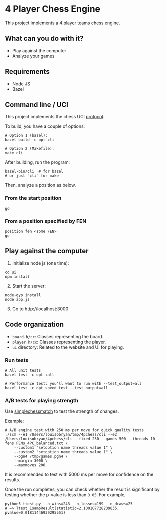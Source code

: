 # 4 Player Chess Engine

This project implements a [4 player](https://www.chess.com/terms/4-player-chess)
teams chess engine.

## What can you do with it?

*  Play against the computer
*  Analyze your games

## Requirements

*  Node JS
*  Bazel

## Command line / UCI

This project implements the chess UCI [protocol](https://gist.github.com/DOBRO/2592c6dad754ba67e6dcaec8c90165bf).

To build, you have a couple of options:
```
# Option 1 (bazel):
bazel build -c opt cli

# Option 2 (Makefile):
make cli
```

After building, run the program:
```
bazel-bin/cli  # for bazel
# or just `cli` for make
```

Then, analyze a position as below.

### From the start position

```
go
```

### From a position specified by FEN

```
position fen <some FEN>
go
```

## Play against the computer

1. Initialize node js (one time):

```
cd ui
npm install
```

2. Start the server:

```
node-gyp install
node app.js
```

3. Go to http://localhost:3000

## Code organization

*  `board.h/cc`: Classes representing the board.
*  `player.h/cc`: Classes representing the player.
*  `ui` directory: Related to the website and UI for playing.

### Run tests

```
# All unit tests
bazel test -c opt :all

# Performance test: you'll want to run with --test_output=all
bazel test -c opt speed_test --test_output=all
```

### A/B tests for playing strength

Use [simplechessmatch](https://github.com/tonyjh/simplechessmatch) to test
the strength of changes.

Example:

```
# A/B engine test with 250 ms per move for quick quality tests
./scm --e1 /Users/louisobryan/tmp/4pchess/cli --e2 /Users/louisobryan/4pchess/cli --fixed 250 --games 500 --threads 10 --fens FENs_4PC_balanced.txt \
    --custom1 "setoption name threads value 1" \
    --custom2 "setoption name threads value 1" \
    --pgn4 /tmp/games.pgn4 \
    --margin 3000 \
    --maxmoves 200
```

It is recommended to test with 5000 ms per move for confidence on the results.

Once the run completes, you can check whether the result is significant
by testing whether the p-value is less than `0.05`. For example,

```
python3 ttest.py --n_wins=243 --n_losses=199 --n_draws=25
# => Ttest_1sampResult(statistic=2.100107728239835, pvalue=0.01811446939295551)
```

